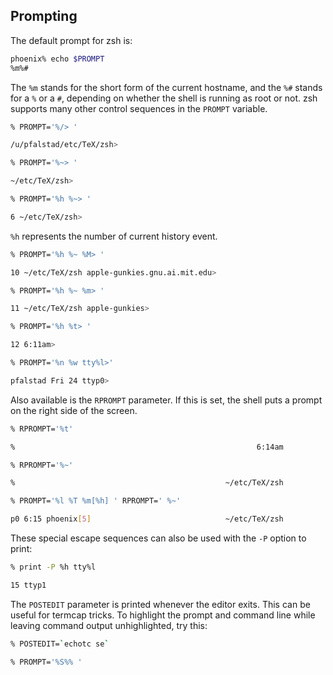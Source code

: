 ## Prompting

The default prompt for zsh is:

```bash
phoenix% echo $PROMPT
%m%#
```

The `%m` stands for the short form of the current hostname, and the `%#` stands
for a `%` or a `#`, depending on whether the shell is running as root or not.
zsh supports many other control sequences in the `PROMPT` variable.

```bash
% PROMPT='%/> '

/u/pfalstad/etc/TeX/zsh>

% PROMPT='%~> '

~/etc/TeX/zsh>

% PROMPT='%h %~> '

6 ~/etc/TeX/zsh>
```

`%h` represents the number of current history event.

```bash
% PROMPT='%h %~ %M> '

10 ~/etc/TeX/zsh apple-gunkies.gnu.ai.mit.edu>

% PROMPT='%h %~ %m> '

11 ~/etc/TeX/zsh apple-gunkies>

% PROMPT='%h %t> '

12 6:11am>

% PROMPT='%n %w tty%l>'

pfalstad Fri 24 ttyp0>
```

Also available is the `RPROMPT` parameter. If this is set, the shell puts a
prompt on the right side of the screen.

```bash
% RPROMPT='%t'

%                                                      6:14am

% RPROMPT='%~'

%                                               ~/etc/TeX/zsh

% PROMPT='%l %T %m[%h] ' RPROMPT=' %~'

p0 6:15 phoenix[5]                              ~/etc/TeX/zsh
```

These special escape sequences can also be used with the `-P` option to print:

```bash
% print -P %h tty%l

15 ttyp1
```

The `POSTEDIT` parameter is printed whenever the editor exits. This can be
useful for termcap tricks. To highlight the prompt and command line while
leaving command output unhighlighted, try this:

```bash
% POSTEDIT=`echotc se`

% PROMPT='%S%% '
```

